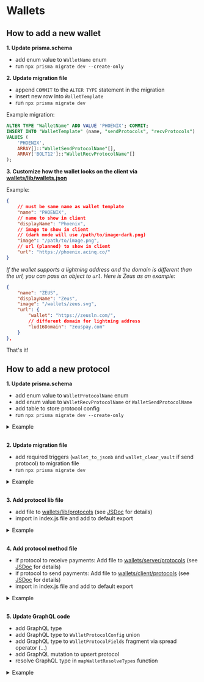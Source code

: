 # Wallets

## How to add a new wallet

**1. Update prisma.schema**

- add enum value to `WalletName` enum
- run `npx prisma migrate dev --create-only`

**2. Update migration file**

- append `COMMIT` to the `ALTER TYPE` statement in the migration
- insert new row into `ẀalletTemplate`
- run `npx prisma migrate dev`

Example migration:

```sql
ALTER TYPE "WalletName" ADD VALUE 'PHOENIX'; COMMIT;
INSERT INTO "WalletTemplate" (name, "sendProtocols", "recvProtocols")
VALUES (
    'PHOENIX',
    ARRAY[]::"WalletSendProtocolName"[],
    ARRAY['BOLT12']::"WalletRecvProtocolName"[]
);
```

**3. Customize how the wallet looks on the client via [wallets/lib/wallets.json](/wallets/lib/wallets.json)**

Example:

```json
{
    // must be same name as wallet template
    "name": "PHOENIX",
    // name to show in client
    "displayName": "Phoenix",
    // image to show in client
    // (dark mode will use /path/to/image-dark.png)
    "image": "/path/to/image.png",
    // url (planned) to show in client
    "url": "https://phoenix.acinq.co/"
}
```

_If the wallet supports a lightning address and the domain is different than the url, you can pass an object to `url`. Here is Zeus as an example:_

```json
{
    "name": "ZEUS",
    "displayName": "Zeus",
    "image": "/wallets/zeus.svg",
    "url": {
        "wallet": "https://zeusln.com/",
        // different domain for lightning address
        "lud16Domain": "zeuspay.com"
    }
},
```

That's it!

## How to add a new protocol

**1. Update prisma.schema**

- add enum value to `WalletProtocolName` enum
- add enum value to `WalletRecvProtocolName` or `WalletSendProtocolName`
- add table to store protocol config
- run `npx prisma migrate dev --create-only`

<details>
<summary>Example</summary>

```diff
diff --git a/prisma/schema.prisma b/prisma/schema.prisma
index 9a113797..12505333 100644
--- a/prisma/schema.prisma
+++ b/prisma/schema.prisma
@@ -1199,6 +1199,7 @@ enum WalletProtocolName {
   LNC
   CLN_REST
   LND_GRPC
+  BOLT12
 }

 enum WalletSendProtocolName {
@@ -1218,6 +1219,7 @@ enum WalletRecvProtocolName {
   LN_ADDR
   CLN_REST
   LND_GRPC
+  BOLT12
 }

 enum WalletProtocolStatus {
@@ -1288,6 +1290,7 @@ model WalletProtocol {
   walletRecvLightningAddress WalletRecvLightningAddress?
   walletRecvCLNRest          WalletRecvCLNRest?
   walletRecvLNDGRPC          WalletRecvLNDGRPC?
+  walletRecvBolt12           WalletRecvBolt12?

   @@unique(name: "WalletProtocol_walletId_send_name_key", [walletId, send, name])
 }
@@ -1429,3 +1432,12 @@ model WalletRecvLNDGRPC {
   macaroon   String
   cert       String?
 }
+
+model WalletRecvBolt12 {
+  id         Int            @id @default(autoincrement())
+  createdAt  DateTime       @default(now()) @map("created_at")
+  updatedAt  DateTime       @default(now()) @updatedAt @map("updated_at")
+  protocolId Int            @unique
+  protocol   WalletProtocol @relation(fields: [protocolId], references: [id], onDelete: Cascade)
+  offer      String
+}
```

</details>

<br />

**2. Update migration file**

- add required triggers (`wallet_to_jsonb` and `wallet_clear_vault` if send protocol) to migration file
- run `npx prisma migrate dev`

<details>
<summary>Example</summary>

```sql
-- AlterEnum
ALTER TYPE "WalletProtocolName" ADD VALUE 'BOLT12';

-- AlterEnum
ALTER TYPE "WalletRecvProtocolName" ADD VALUE 'BOLT12';

-- CreateTable
CREATE TABLE "WalletRecvBolt12" (
    "id" SERIAL NOT NULL,
    "created_at" TIMESTAMP(3) NOT NULL DEFAULT CURRENT_TIMESTAMP,
    "updated_at" TIMESTAMP(3) NOT NULL DEFAULT CURRENT_TIMESTAMP,
    "protocolId" INTEGER NOT NULL,
    "offer" TEXT NOT NULL,

    CONSTRAINT "WalletRecvBolt12_pkey" PRIMARY KEY ("id")
);

-- CreateIndex
CREATE UNIQUE INDEX "WalletRecvBolt12_protocolId_key" ON "WalletRecvBolt12"("protocolId");

-- AddForeignKey
ALTER TABLE "WalletRecvBolt12" ADD CONSTRAINT "WalletRecvBolt12_protocolId_fkey" FOREIGN KEY ("protocolId") REFERENCES "WalletProtocol"("id") ON DELETE CASCADE ON UPDATE CASCADE;

-- vvv Add trigger below manually vvv

CREATE TRIGGER wallet_to_jsonb
    AFTER INSERT OR UPDATE ON "WalletRecvBolt12"
    FOR EACH ROW
    EXECUTE PROCEDURE wallet_to_jsonb();


-- if protocol is for sending you also need to add the wallet_clear_vault trigger:
-- CREATE TRIGGER wallet_clear_vault
--    AFTER DELETE ON "WalletSendClinkDebit"
--    FOR EACH ROW
--    EXECUTE PROCEDURE wallet_clear_vault();

```

</details>

<br />

**3. Add protocol lib file**

- add file to [wallets/lib/protocols](/wallets/lib/protocols) (see [JSDoc](/wallets/lib/protocols/index.js) for details)
- import in index.js file and add to default export

<details>
<summary>Example</summary>

```js
// wallets/lib/protocols/bolt12.js

export default [
  {
    // same as enum value we added
    name: 'BOLT12',
    displayName: 'BOLT12',
    send: false,
    fields: [
      {
        name: 'offer',
        type: 'text',
        label: 'offer',
        placeholder: 'lno...',
        validate: offerValidator,
        required: true,
      }
    ],
    relationName: 'walletRecvBolt12'
  }
]
```

```diff
diff --git a/wallets/lib/protocols/index.js b/wallets/lib/protocols/index.js
index 8caa5f52..58f5ab86 100644
--- a/wallets/lib/protocols/index.js
+++ b/wallets/lib/protocols/index.js
@@ -7,6 +7,7 @@ import lnbitsSuite from './lnbits'
 import phoenixdSuite from './phoenixd'
 import blinkSuite from './blink'
 import webln from './webln'
+import bolt12 from './bolt12'

 /**
  * Protocol names as used in the database
@@ -44,5 +45,6 @@ export default [
   ...phoenixdSuite,
   ...lnbitsSuite,
   ...blinkSuite,
-  webln
+  webln,
+  bolt12
 ]
```

</details>

<br />

**4. Add protocol method file**

- if protocol to receive payments: Add file to [wallets/server/protocols](/wallets/server/protocols) (see [JSDoc](/wallets/server/protocols/index.js) for details)
- if protocol to send payments: Add file to [wallets/client/protocols](/wallets/client/protocols) (see [JSDoc](/wallets/client/protocols/index.js) for details)
- import in index.js file and add to default export

<details>
<summary>Example</summary>

```js
// wallets/server/protocols/bolt12.js

// same as enum value we added
export const name = 'BOLT12'

export async function createInvoice ({ msats, description, expiry }, config, { signal }) {
  /* ... code to create invoice using protocol config ... */
}

export async function testCreateInvoice ({ url }, { signal }) {
  return await createInvoice(
    { msats: 1000, description: 'SN test invoice', expiry: 1 },
    { url },
    { signal }
  )
}
```

```diff
diff --git a/wallets/server/protocols/index.js b/wallets/server/protocols/index.js
index 26c292d9..3ac88ae1 100644
--- a/wallets/server/protocols/index.js
+++ b/wallets/server/protocols/index.js
@@ -5,6 +5,7 @@ import * as clnRest from './clnRest'
 import * as phoenixd from './phoenixd'
 import * as blink from './blink'
 import * as lndGrpc from './lndGrpc'
+import * as bolt12 from './bolt12'

 export * from './util'

@@ -56,5 +57,6 @@ export default [
   clnRest,
   phoenixd,
   blink,
-  lndGrpc
+  lndGrpc,
+  bolt12
 ]
```

</details>

<br />

**5. Update GraphQL code**

- add GraphQL type
- add GraphQL type to `WalletProtocolConfig` union
- add GraphQL type to `WalletProtocolFields` fragment via spread operator (...)
- add GraphQL mutation to upsert protocol
- resolve GraphQL type in `mapWalletResolveTypes` function

<details>
<summary>Example</summary>

```diff
diff --git a/api/typeDefs/wallet.js b/api/typeDefs/wallet.js
index 3c1fffd1..af3858a5 100644
--- a/api/typeDefs/wallet.js
+++ b/api/typeDefs/wallet.js
@@ -38,6 +38,7 @@ const typeDefs = gql`
     upsertWalletRecvLNDGRPC(walletId: ID, templateId: ID, enabled: Boolean!, networkTests: Boolean, socket: String!, macaroon: String!, cert: String): WalletRecvLNDGRPC!
     upsertWalletSendLNC(walletId: ID, templateId: ID, enabled: Boolean!, pairingPhrase: VaultEntryInput!, localKey: VaultEntryInput!, remoteKey: VaultEntryInput!, serverHost: VaultEntryInput!): WalletSendLNC!
     upsertWalletSendWebLN(walletId: ID, templateId: ID, enabled: Boolean!): WalletSendWebLN!
+    upsertWalletRecvBolt12(walletId: ID, templateId: ID, enabled: Boolean!, networkTests: Boolean, offer: String!): WalletRecvBolt12!
     removeWalletProtocol(id: ID!): Boolean
     updateWalletEncryption(keyHash: String!, wallets: [WalletEncryptionUpdate!]!): Boolean
     updateKeyHash(keyHash: String!): Boolean
@@ -111,6 +112,7 @@ const typeDefs = gql`
     | WalletRecvLightningAddress
     | WalletRecvCLNRest
     | WalletRecvLNDGRPC
+    | WalletRecvBolt12

   type WalletSettings {
     receiveCreditsBelowSats: Int!
@@ -207,6 +209,11 @@ const typeDefs = gql`
     cert: String
   }

+  type WalletRecvBolt12 {
+    id: ID!
+    offer: String!
+  }
+
   input AutowithdrawSettings {
     autoWithdrawThreshold: Int!
     autoWithdrawMaxFeePercent: Float!
diff --git a/wallets/client/fragments/protocol.js b/wallets/client/fragments/protocol.js
index d1a65ff4..138d1a62 100644
--- a/wallets/client/fragments/protocol.js
+++ b/wallets/client/fragments/protocol.js
@@ -109,3 +109,11 @@ export const UPSERT_WALLET_SEND_WEBLN = gql`
     }
   }
 `
+
+export const UPSERT_WALLET_RECEIVE_BOLT12 = gql`
+  mutation upsertWalletRecvBolt12($walletId: ID, $templateId: ID, $enabled: Boolean!, $networkTests: Boolean, $offer: String!) {
+    upsertWalletRecvBolt12(walletId: $walletId, templateId: $templateId, enabled: $enabled, networkTests: $networkTests, offer: $offer) {
+      id
+    }
+  }
+`
diff --git a/wallets/client/fragments/wallet.js b/wallets/client/fragments/wallet.js
index c301f5c1..73d59e6d 100644
--- a/wallets/client/fragments/wallet.js
+++ b/wallets/client/fragments/wallet.js
@@ -106,6 +106,10 @@ const WALLET_PROTOCOL_FIELDS = gql`
         macaroon
         cert
       }
+      ... on WalletRecvBolt12 {
+        id
+        offer
+      }
     }
   }
 `
diff --git a/wallets/server/resolvers/util.js b/wallets/server/resolvers/util.js
index 0155a422..ced4b399 100644
--- a/wallets/server/resolvers/util.js
+++ b/wallets/server/resolvers/util.js
@@ -19,6 +19,8 @@ export function mapWalletResolveTypes (wallet) {
         return 'WalletRecvCLNRest'
       case 'LND_GRPC':
         return 'WalletRecvLNDGRPC'
+      case 'BOLT12':
+        return 'WalletRecvBolt12'
       default:
         return null
     }
```

</details>
